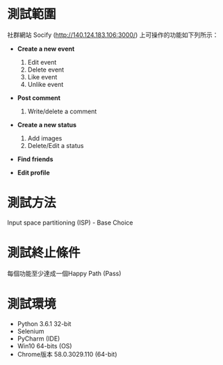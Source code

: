 # 測試範圍
社群網站 Socify (http://140.124.183.106:3000/) 上可操作的功能如下列所示：

* **Create a new event**
	1. Edit event
	2. Delete event
	3. Like event
	4. Unlike event
	
* **Post comment**
	1. Write/delete a comment
	
* **Create a new status**
	1. Add images
	2. Delete/Edit a status
	
* **Find friends**

* **Edit profile**

# 測試方法
Input space partitioning (ISP) - Base Choice

# 測試終止條件
每個功能至少達成一個Happy Path (Pass)

# 測試環境
* Python 3.6.1 32-bit
* Selenium
* PyCharm (IDE)
* Win10 64-bits (OS)
* Chrome版本 58.0.3029.110 (64-bit)
	
